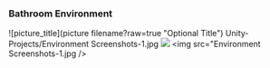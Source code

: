 ### Bathroom Environment
![picture_title](picture filename?raw=true "Optional Title")
Unity-Projects/Environment Screenshots-1.jpg
<img src="Bathroom Screenshot 1.png" />
<img src="Environment Screenshots-1.jpg />
